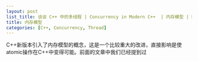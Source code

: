 ```yaml
---
layout: post
list_title: 谈谈 C++ 中的多线程 | Concurrency in Modern C++  | 内存模型 | Memory Model
title: 内存模型
categories: [C++, Concurrency, Thread]
---
```


C++新版本引入了内存模型的概念，这是一个比较重大的改进，直接影响是使atomic操作在C++中变得可能。前面的文章中我们已经提到过

